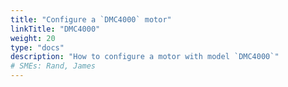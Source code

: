 ```yaml
---
title: "Configure a `DMC4000` motor"
linkTitle: "DMC4000"
weight: 20
type: "docs"
description: "How to configure a motor with model `DMC4000`"
# SMEs: Rand, James
---
```

